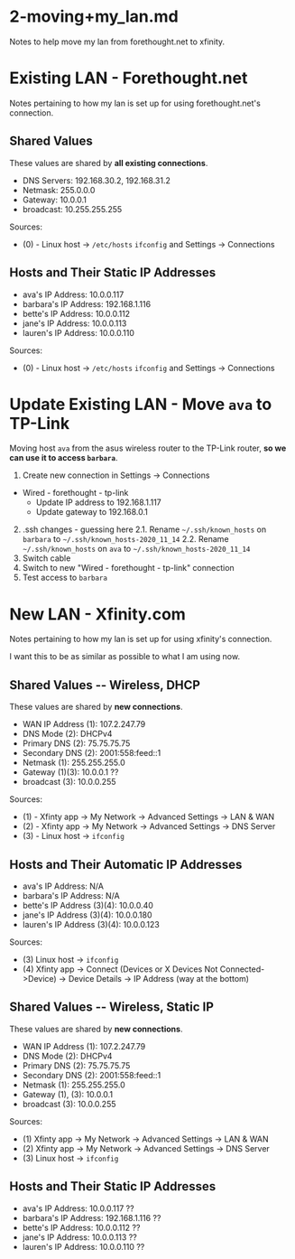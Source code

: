 
# 2-moving+my_lan.md

Notes to help move my lan from forethought.net to xfinity.

# Existing LAN - Forethought.net

Notes pertaining to how my lan is set up for using forethought.net's connection.

## Shared Values

These values are shared by **all existing connections**.

- DNS Servers: 192.168.30.2, 192.168.31.2
- Netmask: 255.0.0.0
- Gateway: 10.0.0.1
- broadcast: 10.255.255.255

Sources:

- (0) - Linux host -> `/etc/hosts` `ifconfig` and Settings -> Connections

## Hosts and Their Static IP Addresses

- ava's IP Address: 10.0.0.117
- barbara's IP Address: 192.168.1.116
- bette's IP Address: 10.0.0.112
- jane's IP Address: 10.0.0.113
- lauren's IP Address: 10.0.0.110

Sources:

- (0) - Linux host -> `/etc/hosts` `ifconfig` and Settings -> Connections

# Update Existing LAN - Move `ava` to TP-Link

Moving host `ava` from the asus wireless router to the TP-Link router, **so we can use it to access `barbara`**.

1. Create new connection in Settings -> Connections
- Wired - forethought - tp-link
  - Update IP address to 192.168.1.117
  - Update gateway to 192.168.0.1
2. .ssh changes - guessing here
  2.1. Rename `~/.ssh/known_hosts` on `barbara` to `~/.ssh/known_hosts-2020_11_14`
  2.2. Rename `~/.ssh/known_hosts` on `ava` to `~/.ssh/known_hosts-2020_11_14`
3. Switch cable
4. Switch to new "Wired - forethought - tp-link" connection
5. Test access to `barbara`

# New LAN - Xfinity.com

Notes pertaining to how my lan is set up for using xfinity's connection.

I want this to be as similar as possible to what I am using now.

## Shared Values -- Wireless, DHCP

These values are shared by **new connections**.

- WAN IP Address (1): 107.2.247.79
- DNS Mode (2): DHCPv4
- Primary DNS (2): 75.75.75.75
- Secondary DNS (2): 2001:558:feed::1
- Netmask (1): 255.255.255.0
- Gateway (1)(3): 10.0.0.1 ??
- broadcast (3): 10.0.0.255

Sources:

- (1) - Xfinty app -> My Network -> Advanced Settings -> LAN & WAN
- (2) - Xfinty app -> My Network -> Advanced Settings -> DNS Server
- (3) - Linux host -> `ifconfig`

## Hosts and Their Automatic IP Addresses

- ava's IP Address: N/A
- barbara's IP Address: N/A
- bette's IP Address (3)(4): 10.0.0.40
- jane's IP Address (3)(4): 10.0.0.180
- lauren's IP Address (3)(4): 10.0.0.123

Sources:

- (3) Linux host -> `ifconfig`
- (4) Xfinty app -> Connect (Devices or X Devices Not Connected->Device) -> Device Details -> IP Address (way at the bottom)

## Shared Values -- Wireless, Static IP

These values are shared by **new connections**.

- WAN IP Address (1): 107.2.247.79
- DNS Mode (2): DHCPv4
- Primary DNS (2): 75.75.75.75
- Secondary DNS (2): 2001:558:feed::1
- Netmask (1): 255.255.255.0
- Gateway (1), (3): 10.0.0.1
- broadcast (3): 10.0.0.255

Sources:

- (1) Xfinty app -> My Network -> Advanced Settings -> LAN & WAN
- (2) Xfinty app -> My Network -> Advanced Settings -> DNS Server
- (3) Linux host -> `ifconfig`

## Hosts and Their Static IP Addresses

- ava's IP Address: 10.0.0.117 ??
- barbara's IP Address: 192.168.1.116 ??
- bette's IP Address: 10.0.0.112 ??
- jane's IP Address: 10.0.0.113 ??
- lauren's IP Address: 10.0.0.110 ??

